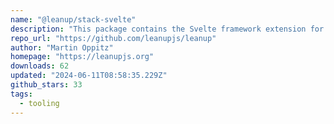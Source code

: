 ```yaml
---
name: "@leanup/stack-svelte"
description: "This package contains the Svelte framework extension for the @leanup/cli."
repo_url: "https://github.com/leanupjs/leanup"
author: "Martin Oppitz"
homepage: "https://leanupjs.org"
downloads: 62
updated: "2024-06-11T08:58:35.229Z"
github_stars: 33
tags: 
  - tooling
---
```

